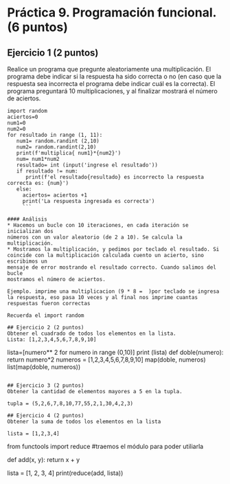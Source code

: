 # Práctica 9. Programación funcional. (6 puntos)
## Ejercicio 1 (2 puntos)
Realice un programa que pregunte aleatoriamente una multiplicación. El programa
debe indicar si la respuesta ha sido correcta o no (en caso que la respuesta sea
incorrecta el programa debe indicar cuál es la correcta). El programa preguntará
10 multiplicaciones, y al finalizar mostrará el número de aciertos.

```
import random 
aciertos=0
num1=0
num2=0
for resultado in range (1, 11):
   num1= random.randint (2,10)
   num2= random.randint(2,10)
   print(f'multiplica{ num1}*{num2}')
   num= num1*num2  
   resultado= int (input('ingrese el resultado'))
   if resultado != num:
      print(f'el resultado{resultado} es incorrecto la respuesta correcta es: {num}')
   else:
     aciertos= aciertos +1 
     print('La respuesta ingresada es correcta')
     ```

#### Análisis
* Hacemos un bucle con 10 iteraciones, en cada iteración se inicializan dos
números con un valor aleatorio (de 2 a 10). Se calcula la multiplicación.
* Mostramos la multiplicación, y pedimos por teclado el resultado. Si
coincide con la multiplicación calculada cuento un acierto, sino escribimos un
mensaje de error mostrando el resultado correcto. Cuando salimos del bucle
mostramos el número de aciertos.

Ejemplo. imprime una multiplicacion (9 * 8 =  )por teclado se ingresa la respuesta, eso pasa 10 veces y al final nos imprime cuantas respuestas fueron correctas

Recuerda el import random

## Ejercicio 2 (2 puntos)
Obtener el cuadrado de todos los elementos en la lista.
Lista: [1,2,3,4,5,6,7,8,9,10]

```
lista=[numero** 2 for numero in range (0,10)]
print (lista)
def doble(numero):
        return numero*2
numeros = [1,2,3,4,5,6,7,8,9,10]
map(doble, numeros)
list(map(doble, numeros))
```

## Ejercicio 3 (2 puntos)
Obtener la cantidad de elementos mayores a 5 en la tupla.

tupla = (5,2,6,7,8,10,77,55,2,1,30,4,2,3)

## Ejercicio 4 (2 puntos)
Obtener la suma de todos los elementos en la lista

lista = [1,2,3,4]

```

  from functools import reduce   #traemos el módulo para poder utiliarla

  def add(x, y):
      return x + y

  lista = [1, 2, 3, 4]
  print(reduce(add, lista))
  ```
